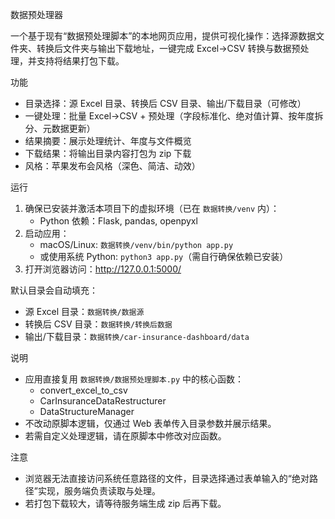 数据预处理器

一个基于现有“数据预处理脚本”的本地网页应用，提供可视化操作：选择源数据文件夹、转换后文件夹与输出下载地址，一键完成 Excel→CSV 转换与数据预处理，并支持将结果打包下载。

功能
- 目录选择：源 Excel 目录、转换后 CSV 目录、输出/下载目录（可修改）
- 一键处理：批量 Excel→CSV + 预处理（字段标准化、绝对值计算、按年度拆分、元数据更新）
- 结果摘要：展示处理统计、年度与文件概览
- 下载结果：将输出目录内容打包为 zip 下载
- 风格：苹果发布会风格（深色、简洁、动效）

运行
1. 确保已安装并激活本项目下的虚拟环境（已在 `数据转换/venv` 内）：
   - Python 依赖：Flask, pandas, openpyxl
2. 启动应用：
   - macOS/Linux: `数据转换/venv/bin/python app.py`
   - 或使用系统 Python: `python3 app.py`（需自行确保依赖已安装）
3. 打开浏览器访问：http://127.0.0.1:5000/

默认目录会自动填充：
- 源 Excel 目录：`数据转换/数据源`
- 转换后 CSV 目录：`数据转换/转换后数据`
- 输出/下载目录：`数据转换/car-insurance-dashboard/data`

说明
- 应用直接复用 `数据转换/数据预处理脚本.py` 中的核心函数：
  - convert_excel_to_csv
  - CarInsuranceDataRestructurer
  - DataStructureManager
- 不改动原脚本逻辑，仅通过 Web 表单传入目录参数并展示结果。
- 若需自定义处理逻辑，请在原脚本中修改对应函数。

注意
- 浏览器无法直接访问系统任意路径的文件，目录选择通过表单输入的“绝对路径”实现，服务端负责读取与处理。
- 若打包下载较大，请等待服务端生成 zip 后再下载。
